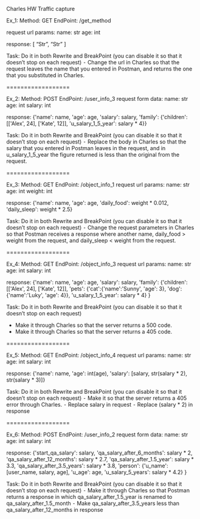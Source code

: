 Charles HW Traffic capture

Ex_1: 
Method: GET
EndPoint: /get_method

request url params: 
 name: str
 age: int

response: 
[
    “Str”,
    “Str”
]

Task:
Do it in both Rewrite and BreakPoint (you can disable it so that it doesn’t stop on each request)
  ⁃ Change the url in Charles so that the request leaves the name that you entered in Postman, and returns the one that you substituted in Charles.

==================

Ex_2:
Method: POST
EndPoint: /user_info_3
request form data: 
 name: str
 age: int
 salary: int

response: 
{'name': name,
          'age': age,
          'salary': salary,
          'family': {'children': [['Alex', 24], ['Kate', 12]],
                     'u_salary_1_5_year': salary * 4}}

Task:
Do it in both Rewrite and BreakPoint (you can disable it so that it doesn’t stop on each request)
  ⁃ Replace the body in Charles so that the salary that you entered in Postman leaves in the request, and in u_salary_1_5_year the figure returned is less than the original from the request.

==================

Ex_3:
Method: GET
EndPoint: /object_info_1
request url params: 
 name: str
 age: int
 weight: int

response: 
{'name': name,
          'age': age,
          'daily_food': weight * 0.012,
          'daily_sleep': weight * 2.5}

Task:
Do it in both Rewrite and BreakPoint (you can disable it so that it doesn’t stop on each request)
  ⁃ Change the request parameters in Charles so that Postman receives a response where another name, daily_food > weight from the request, and daily_sleep < weight from the request.

==================

Ex_4:
Method: GET
EndPoint: /object_info_3
request url params: 
 name: str
 age: int
 salary: int

response: 
{'name': name,
          'age': age,
          'salary': salary,
          'family': {'children': [['Alex', 24], ['Kate', 12]],
                     'pets': {'cat':{'name':'Sunny',
                                     'age': 3},
                              'dog':{'name':'Luky',
                                     'age': 4}},
                     'u_salary_1_5_year': salary * 4}
          }

Task:
Do it in both Rewrite and BreakPoint (you can disable it so that it doesn’t stop on each request)
- Make it through Charles so that the server returns a 500 code.
- Make it through Charles so that the server returns a 405 code.

==================

Ex_5:
Method: GET
EndPoint: /object_info_4
request url params: 
 name: str
 age: int
 salary: int

response: 
{'name': name,
          'age': int(age),
          'salary': [salary, str(salary * 2), str(salary * 3)]}


Task:
Do it in both Rewrite and BreakPoint (you can disable it so that it doesn’t stop on each request)
  ⁃ Make it so that the server returns a 405 error through Charles.
  ⁃ Replace salary in request
  ⁃ Replace (salary * 2) in response

==================

Ex_6:
Method: POST
EndPoint: /user_info_2
request form data: 
 name: str
 age: int
 salary: int

response: 
{'start_qa_salary': salary,
          'qa_salary_after_6_months': salary * 2,
          'qa_salary_after_12_months': salary * 2.7,
          'qa_salary_after_1.5_year': salary * 3.3,
          'qa_salary_after_3.5_years': salary * 3.8,
          'person': {'u_name': [user_name, salary, age],
                     'u_age': age,
                     'u_salary_5_years': salary * 4.2}
          }


Task:
Do it in both Rewrite and BreakPoint (you can disable it so that it doesn’t stop on each request)
  ⁃ Make it through Charles so that Postman returns a response in which qa_salary_after_1.5_year is renamed to qa_salary_after_1.5_month
  ⁃ Make qa_salary_after_3.5_years less than qa_salary_after_12_months in response
